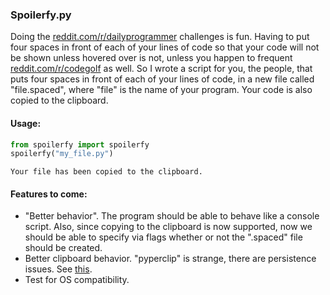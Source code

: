 ### Spoilerfy.py
Doing the [reddit.com/r/dailyprogrammer](https://www.reddit.com/r/dailyprogrammer) challenges is fun. Having to put four spaces in front of each of your lines of code so that your code will not be shown unless hovered over is not, unless you happen to frequent [reddit.com/r/codegolf](https://www.reddit.com/r/codegolf) as well. So I wrote a script for you, the people, that puts four spaces in front of each of your lines of code, in a new file called "file.spaced", where "file" is the name of your program. Your code is also copied to the clipboard.

#### Usage:
```python
from spoilerfy import spoilerfy
spoilerfy("my_file.py")
```
```
Your file has been copied to the clipboard.
```

#### Features to come:
* "Better behavior". The program should be able to behave like a console script. Also, since copying to the clipboard is now supported, now we should be able to specify via flags whether or not the ".spaced" file should be created.
* Better clipboard behavior. "pyperclip" is strange, there are persistence issues. See [this](https://github.com/asweigart/pyperclip/issues/61).
* Test for OS compatibility.

